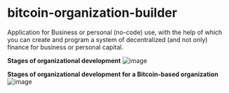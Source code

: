 # bitcoin-organization-builder
Application for Business or personal (no-code) use, with the help of which you can create and program a system of decentralized (and not only) finance for business or personal capital.


**Stages of organizational development**
![image](https://github.com/tetakta/tetakta/blob/45fd21fe5d4d2be3839eaefadbe1f09b00ad1fc5/img/Classic%20organization.png)




**Stages of organizational development for a Bitcoin-based organization**
![image](https://github.com/tetakta/tetakta/blob/45fd21fe5d4d2be3839eaefadbe1f09b00ad1fc5/img/Bitcoin%20based%20organization.png)
